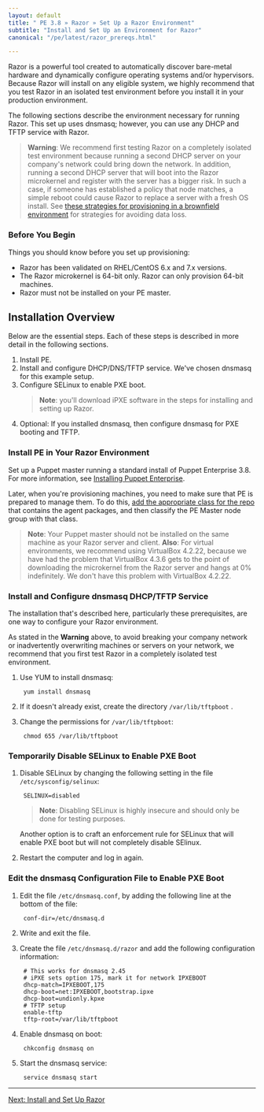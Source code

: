 ```yaml
---
layout: default
title: " PE 3.8 » Razor » Set Up a Razor Environment"
subtitle: "Install and Set Up an Environment for Razor"
canonical: "/pe/latest/razor_prereqs.html"

---
```


Razor is a powerful tool created to automatically discover bare-metal hardware and dynamically configure operating systems and/or hypervisors. Because Razor will install on any eligible system, we highly recommend that you test Razor in an isolated test environment before you install it in your production environment.

The following sections describe the environment necessary for running Razor. This set up   uses dnsmasq; however, you can use any DHCP and TFTP service with Razor.

>**Warning**: We recommend first testing Razor on a completely isolated test environment because running a second DHCP server on your company's network could bring down the network. In addition, running a second DHCP server that will boot into the Razor microkernel and register with the server has a bigger risk. In such a case, if someone has established a policy that node matches, a simple reboot could cause Razor to replace a server with a fresh OS install. See [these strategies for provisioning in a brownfield environment](./razor_brownfield.html) for strategies for avoiding data loss.

### Before You Begin

Things you should know before you set up provisioning:

+ Razor has been validated on RHEL/CentOS 6.x and 7.x versions.
+ The Razor microkernel is 64-bit only. Razor can only provision 64-bit machines.
+ Razor must not be installed on your PE master.

## Installation Overview

Below are the essential steps. Each of these steps is described in more detail in the following sections.

1. Install PE.
2. Install and configure DHCP/DNS/TFTP service.
	We've chosen dnsmasq for this example setup.
3. Configure SELinux to enable PXE boot.
	>**Note**: you'll download iPXE software in the steps for installing and setting up Razor.
4. Optional: If you installed dnsmasq, then configure dnsmasq for PXE booting and TFTP.

### Install PE in Your Razor Environment

Set up a Puppet master running a standard install of Puppet Enterprise 3.8. For more information, see [Installing Puppet Enterprise](./install_basic.html).

Later, when you're provisioning machines, you need to make sure that PE is prepared to manage them. To do this, [add the appropriate class for the repo](./razor_using.html#step-45-add-perepo-to-pe-master) that contains the agent packages, and then classify the PE Master node group with that class.

>**Note**: Your Puppet master should not be installed on the same machine as your Razor server and client.
>**Also**: For virtual environments, we recommend using VirtualBox 4.2.22, because we have had the problem that VirtualBox 4.3.6 gets to the point of downloading the microkernel from the Razor server and hangs at 0% indefinitely. We don't have this problem with VirtualBox 4.2.22.

### Install and Configure dnsmasq DHCP/TFTP Service

The installation that's described here, particularly these prerequisites, are one way to configure your Razor environment.

As stated in the **Warning** above, to avoid breaking your company network or inadvertently overwriting machines or servers on your network, we recommend that you first test Razor in a completely isolated test environment.


1. Use YUM to install dnsmasq:

		yum install dnsmasq

2. If it doesn't already exist, create the directory `/var/lib/tftpboot` .
3. Change the permissions for `/var/lib/tftpboot`:

		chmod 655 /var/lib/tftpboot

### Temporarily Disable SELinux to Enable PXE Boot

1. Disable SELinux by changing the following setting in the file `/etc/sysconfig/selinux`:

		SELINUX=disabled

	>**Note**: Disabling SELinux is highly insecure and should only be done for testing  purposes.

	Another option is to craft an enforcement rule for SELinux that will enable PXE boot but will not completely disable SElinux.

2. Restart the computer and log in again.

### Edit the dnsmasq Configuration File to Enable PXE Boot

1. Edit the file `/etc/dnsmasq.conf`, by adding the following line at the bottom of the file:

		conf-dir=/etc/dnsmasq.d

2. Write and exit the file.
3. Create the file `/etc/dnsmasq.d/razor` and add the following configuration information:

		# This works for dnsmasq 2.45
		# iPXE sets option 175, mark it for network IPXEBOOT
		dhcp-match=IPXEBOOT,175
		dhcp-boot=net:IPXEBOOT,bootstrap.ipxe
		dhcp-boot=undionly.kpxe
		# TFTP setup
		enable-tftp
		tftp-root=/var/lib/tftpboot

4. Enable dnsmasq on boot:

		chkconfig dnsmasq on

5. Start the dnsmasq service:

		service dnsmasq start


* * *


[Next: Install and Set Up Razor](./razor_install.html)